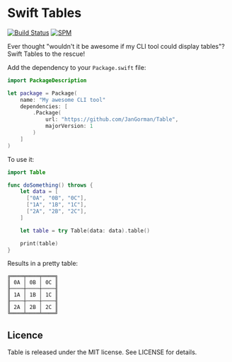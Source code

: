 # Swift Tables

[![Build Status](https://travis-ci.org/JanGorman/Table.svg?branch=master)](https://travis-ci.org/JanGorman/Table)
[![SPM](https://img.shields.io/badge/spm-compatible-brightgreen.svg?style=flat)](https://swift.org/package-manager)

Ever thought "wouldn't it be awesome if my CLI tool could display tables"? Swift Tables to the rescue!

Add the dependency to your `Package.swift` file:

```swift
import PackageDescription

let package = Package(
    name: "My awesome CLI tool"
    dependencies: [
        .Package(
            url: "https://github.com/JanGorman/Table",
            majorVersion: 1
        )
    ]
)
```

To use it:

```swift
import Table

func doSomething() throws {
    let data = [
      ["0A", "0B", "0C"],
      ["1A", "1B", "1C"],
      ["2A", "2B", "2C"],
    ]

    let table = try Table(data: data).table()

    print(table)
}

```

Results in a pretty table:

```
╔════╤════╤════╗
║ 0A │ 0B │ 0C ║
╟────┼────┼────╢
║ 1A │ 1B │ 1C ║
╟────┼────┼────╢
║ 2A │ 2B │ 2C ║
╚════╧════╧════╝
```

## Licence

Table is released under the MIT license. See LICENSE for details.